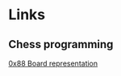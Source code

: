 # Links

## Chess programming
[0x88 Board representation](http://chessprogramming.wikispaces.com/0x88)
